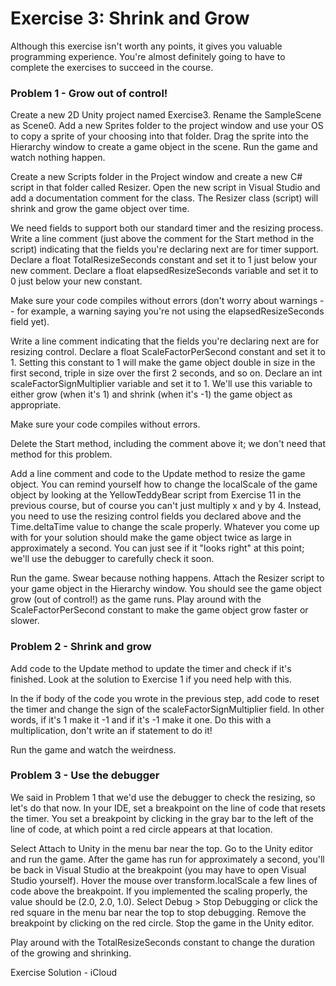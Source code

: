 # Exercise 3: Shrink and Grow

Although this exercise isn't worth any points, it gives you valuable programming experience. You're almost definitely going to have to complete the exercises to succeed in the course.

### Problem 1 - Grow out of control!

Create a new 2D Unity project named Exercise3. Rename the SampleScene as Scene0.  Add a new Sprites folder to the project window and use your OS to copy a sprite of your choosing into that folder. Drag the sprite into the Hierarchy window to create a game object in the scene. Run the game and watch nothing happen.

Create a new Scripts folder in the Project window and create a new C# script in that folder called Resizer. Open the new script in Visual Studio and add a documentation comment for the class. The  Resizer class (script) will shrink and grow the game object over time.

We need fields to support both our standard timer and the resizing process. Write a line comment (just above the comment for the Start method in the script) indicating that the fields you're declaring next are for timer support. Declare a float TotalResizeSeconds constant and set it to 1 just below your new comment. Declare a float elapsedResizeSeconds variable and set it to 0 just below your new constant.

Make sure your code compiles without errors (don't worry about warnings -- for example, a warning saying you're not using the elapsedResizeSeconds field yet).

Write a line comment indicating that the fields you're declaring next are for resizing control. Declare a float ScaleFactorPerSecond constant and set it to 1. Setting this constant to 1 will make the game object double in size in the first second, triple in size over the first 2 seconds, and so on. Declare an int scaleFactorSignMultiplier variable and set it to 1. We'll use this variable to either grow (when it's 1) and shrink (when it's -1) the game object as appropriate.

Make sure your code compiles without errors.

Delete the Start method, including the comment above it; we don't need that method for this problem.

Add a line comment and code to the Update method to resize the game object. You can remind yourself how to change the localScale of the game object by looking at the YellowTeddyBear script from Exercise 11 in the previous course, but of course you can't just multiply x and y by 4. Instead, you need to use the resizing control fields you declared above and the Time.deltaTime value to change the scale properly. Whatever you come up with for your solution should make the game object twice as large in approximately a second. You can just see if it "looks right" at this point; we'll use the debugger to carefully check it soon.

Run the game. Swear because nothing happens. Attach the Resizer script to your game object in the Hierarchy window. You should see the game object grow (out of control!) as the game runs. Play around with the ScaleFactorPerSecond constant to make the game object grow faster or slower.

### Problem 2 - Shrink and grow

Add code to the Update method to update the timer and check if it's finished. Look at the solution to Exercise 1 if you need help with this.

In the if body of the code you wrote in the previous step, add code to reset the timer and change the sign of the scaleFactorSignMultiplier field. In other words, if it's 1 make it -1 and if it's -1 make it one. Do this with a multiplication, don't write an if statement to do it!

Run the game and watch the weirdness.

### Problem 3 - Use the debugger

We said in Problem 1 that we'd use the debugger to check the resizing, so let's do that now. In your IDE, set a breakpoint on the line of code that resets the timer. You set a breakpoint by clicking in the gray bar to the left of the line of code, at which point a red circle appears at that location.

Select Attach to Unity in the menu bar near the top. Go to the Unity editor and run the game. After the game has run for approximately a second, you'll be back in Visual Studio at the breakpoint (you may have to open Visual Studio yourself). Hover the mouse over transform.localScale a few lines of code above the breakpoint. If you implemented the scaling properly, the value should be (2.0, 2.0, 1.0). Select Debug > Stop Debugging or click the red square in the menu bar near the top to stop debugging. Remove the breakpoint by clicking on the red circle. Stop the game in the Unity editor.

Play around with the TotalResizeSeconds constant to change the duration of the growing and shrinking.

Exercise Solution - iCloud
